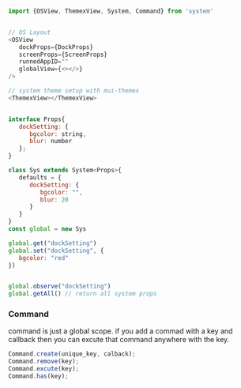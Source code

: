 ```js

import {OSView, ThemexView, System, Command} from 'system'


// OS Layout
<OSView
   dockProps={DockProps}
   screenProps={ScreenProps}
   runnedAppID=""
   globalView={<></>}
/>

// system theme setup with mui-themex
<ThemexView></ThemexView>


interface Props{
   dockSetting: {
      bgcolor: string,
      blur: number
   };
}

class Sys extends System<Props>{
   defaults = {
      dockSetting: {
         bgcolor: "",
         blur: 20
      }
   }
}
const global = new Sys

global.get("dockSetting")
global.set("dockSetting", {
   bgcolor: "red"
})


global.observe("dockSetting")
global.getAll() // return all system props
```

### Command

command is just a global scope. if you add a commad with a key and callback then you can excute that command anywhere with the key.

```js
Command.create(unique_key, calback);
Command.remove(key);
Command.excute(key);
Command.has(key);
```
